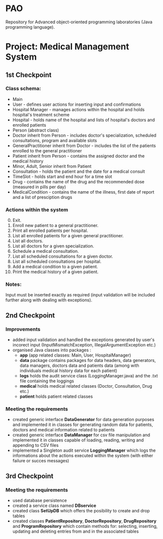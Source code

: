 # PAO

Repository for Advanced object-oriented programming laboratories (Java programming language).

# Project: Medical Management System

## 1st Checkpoint

### Class schema:

- Main
- User - defines user actions for inserting input and confirmations
- Hospital Manager - manages actions within the hospital and holds hospital's treatment scheme
- Hospital - holds name of the hospital and lists of hospital's doctors and enrolled patients
- Person (abstract class)
- Doctor inherit from Person - includes doctor's specialization, scheduled consultations, program and available slots
- GeneralPractitioner inherit from Doctor - includes the list of the patients enrolled to the general practitioner
- Patient inherit from Person - contains the assigned doctor and the medical history
- Minor, Adult, Senior inherit from Patient
- Consultation - holds the patient and the date for a medical consult
- TimeSlot - holds start and end hour for a time slot
- Drug - contains the name of the drug and the recommended dose (measured in pills per day)
- MedicalCondition - contains the name of the illness, first date of report and a list of presciption drugs

### Actions within the system

0. Exit.
1. Enroll new patient to a general practitioner.
2. Print all enrolled patients per hospital.
3. List all enrolled patients for a given general practitioner.
4. List all doctors.
5. List all doctors for a given specialization.
6. Schedule a medical consultation.
7. List all scheduled consultations for a given doctor.
8. List all scheduled consultations per hospital.
9. Add a medical condition to a given patient.
10. Print the medical history of a given patient.

### Notes:

Input must be inserted exactly as required (input validation will be included further along with dealing with exceptions).

## 2nd Checkpoint

### Improvements

- added input validation and handled the exceptions generated by user's incorect input (InputMismatchException, IllegalArgumentException etc.)
- organised Java classes into packages :
  - **app** (app related classes: Main, User, HospitalManager)
  - **data** package contains packages for data headers, data generators, data managers, doctors data and patients data (among with individuals medical history data for each patient)
  - **logs** holds the audit service class (LoggingManager.java) and the .txt file containing the loggings
  - **medical** holds medical related classes (Doctor, Consultation, Drug etc.)
  - **patient** holds patient related classes

### Meeting the requirements

- created generic interface **DataGenerator** for data generation purposes and implemented it in classes for generating random data for patients, doctors and medical information related to patients
- created generic interface **DataManager** for csv file manipulation and implemented it in classes capable of loading, reading, writing and appending to CSV files
- implemented a Singleton audit service **LoggingManager** which logs the informations about the actions executed within the system (with either failure or succes messages)


## 3rd Checkpoint

### Meeting the requirements
- used database persistence 
- created a service class named **DBservice**
- created class **SetUpDB** which offers the posibility to create and drop tables
- created classes **PatientRepository**, **DoctorRepository**, **DrugRepository** and **ProgramRepository** which contain methods for: selecting, inserting, updating and deleting entries from  and in the associated tables
